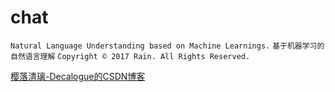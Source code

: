 # chat
`Natural Language Understanding based on Machine Learnings.`
`基于机器学习的自然语言理解`
`Copyright © 2017 Rain. All Rights Reserved. `

[樱落清璃-Decalogue的CSDN博客](https://www.decalogue.cn)
